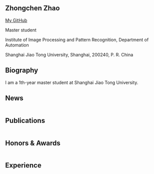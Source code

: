 ## Zhongchen Zhao

[My GitHub](https://github.com/zhongchenzhao)

Master student

Institute of Image Processing and Pattern Recognition, Department of Automation

Shanghai Jiao Tong University, Shanghai, 200240, P. R. China

## Biography

I am a 1th-year master student at Shanghai Jiao Tong University.


## News


```markdown


```


## Publications


```markdown


```

## Honors & Awards


```markdown


```

## Experience


```markdown


```
